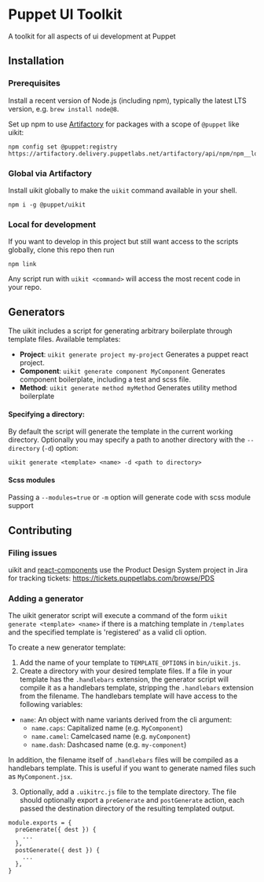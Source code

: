 # Puppet UI Toolkit

A toolkit for all aspects of ui development at Puppet

## Installation

### Prerequisites

Install a recent version of Node.js (including npm), typically the latest LTS version, e.g. `brew install node@8`.

Set up npm to use [Artifactory](https://artifactory.delivery.puppetlabs.net) for packages with a scope of `@puppet` like uikit:

```
npm config set @puppet:registry https://artifactory.delivery.puppetlabs.net/artifactory/api/npm/npm__local/
```

### Global via Artifactory

Install uikit globally to make the `uikit` command available in your shell.

```
npm i -g @puppet/uikit
```

### Local for development

If you want to develop in this project but still want access to the scripts globally, clone this repo then run

```
npm link
```

Any script run with `uikit <command>` will access the most recent code in your repo.

## Generators

The uikit includes a script for generating arbitrary boilerplate through template files. Available templates:

- **Project**: `uikit generate project my-project`
  Generates a puppet react project.
- **Component**: `uikit generate component MyComponent`
  Generates component boilerplate, including a test and scss file.
- **Method**: `uikit generate method myMethod`
  Generates utility method boilerplate

#### Specifying a directory:

By default the script will generate the template in the current working directory. Optionally you may specify a path to another directory with the `--directory` (`-d`) option:

```
uikit generate <template> <name> -d <path to directory>
```

#### Scss modules

Passing a `--modules=true` or `-m` option will generate code with scss module support

## Contributing

### Filing issues

uikit and [react-components](https://github.com/puppetlabs/react-components) use the Product Design System project in Jira for tracking tickets: <https://tickets.puppetlabs.com/browse/PDS>

### Adding a generator

The uikit generator script will execute a command of the form `uikit generate <template> <name>` if there is a matching template in `/templates` and the specified template is 'registered' as a valid cli option.

To create a new generator template:

1.  Add the name of your template to `TEMPLATE_OPTIONS` in `bin/uikit.js`.
2.  Create a directory with your desired template files. If a file in your template has the `.handlebars` extension, the generator script will compile it as a handlebars template, stripping the `.handlebars` extension from the filename. The handlebars template will have access to the following variables:

- `name`: An object with name variants derived from the cli argument:
  - `name.caps`: Capitalized name (e.g. `MyComponent`)
  - `name.camel`: Camelcased name (e.g. `myComponent`)
  - `name.dash`: Dashcased name (e.g. `my-component`)

In addition, the filename itself of `.handlebars` files will be compiled as a handlebars template. This is useful if you want to generate named files such as `MyComponent.jsx`.

3. Optionally, add a `.uikitrc.js` file to the template directory. The file should optionally export a `preGenerate` and `postGenerate` action, each passed the destination directory of the resulting templated output.

```
module.exports = {
  preGenerate({ dest }) {
    ...
  },
  postGenerate({ dest }) {
    ...
  },
}
```
